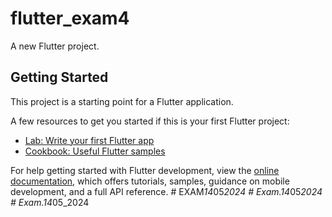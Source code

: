 # flutter_exam4

A new Flutter project.

## Getting Started

This project is a starting point for a Flutter application.

A few resources to get you started if this is your first Flutter project:

- [Lab: Write your first Flutter app](https://docs.flutter.dev/get-started/codelab)
- [Cookbook: Useful Flutter samples](https://docs.flutter.dev/cookbook)

For help getting started with Flutter development, view the
[online documentation](https://docs.flutter.dev/), which offers tutorials,
samples, guidance on mobile development, and a full API reference.
#   E X A M _ 1 4 _ 0 5 _ 2 0 2 4  
 #   E x a m . 1 4 _ 0 5 _ 2 0 2 4  
 #   E x a m . 1 4 _ 0 5 _ 2 0 2 4  
 